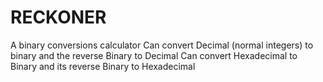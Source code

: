 # RECKONER
A binary conversions calculator
Can convert Decimal (normal integers) to binary and the reverse Binary to Decimal
Can convert Hexadecimal to Binary and its reverse Binary to Hexadecimal
